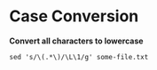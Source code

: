 # Case Conversion

__Convert all characters to lowercase__  

	sed 's/\(.*\)/\L\1/g' some-file.txt


